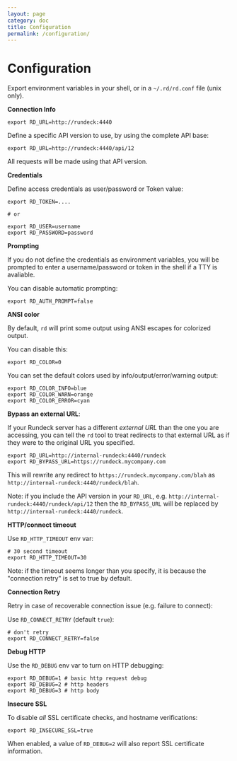 ```yaml
---
layout: page
category: doc
title: Configuration
permalink: /configuration/
---
```


# Configuration

Export environment variables in your shell, or in a `~/.rd/rd.conf` file (unix only).

**Connection Info**

	export RD_URL=http://rundeck:4440

Define a specific API version to use, by using the complete API base:

	export RD_URL=http://rundeck:4440/api/12

All requests will be made using that API version.

**Credentials**

Define access credentials as user/password or Token value:

	export RD_TOKEN=....

	# or

	export RD_USER=username
	export RD_PASSWORD=password

**Prompting**

If you do not define the credentials as environment variables,
you will be prompted to enter a username/password or token in
the shell if a TTY is avaliable.

You can disable automatic prompting:

    export RD_AUTH_PROMPT=false


**ANSI color**

By default, `rd` will print some output using ANSI escapes for colorized output.

You can disable this:

    export RD_COLOR=0

You can set the default colors used by info/output/error/warning output:

    export RD_COLOR_INFO=blue
    export RD_COLOR_WARN=orange
    export RD_COLOR_ERROR=cyan

**Bypass an external URL**:

If your Rundeck server has a different *external URL* than the one you are accessing,
you can tell the `rd` tool to treat redirects to that external URL as
if they were to the original URL you specified.

	export RD_URL=http://internal-rundeck:4440/rundeck
	export RD_BYPASS_URL=https://rundeck.mycompany.com

This will rewrite any redirect to `https://rundeck.mycompany.com/blah`
as `http://internal-rundeck:4440/rundeck/blah`.

Note: if you include the API version in your `RD_URL`, e.g. `http://internal-rundeck:4440/rundeck/api/12` then
the `RD_BYPASS_URL` will be replaced by `http://internal-rundeck:4440/rundeck`.

**HTTP/connect timeout**

Use `RD_HTTP_TIMEOUT` env var:

	# 30 second timeout
	export RD_HTTP_TIMEOUT=30

Note: if the timeout seems longer than you specify, it is because the "connection retry" is set to true
by default.

**Connection Retry**

Retry in case of recoverable connection issue (e.g. failure to connect):

Use `RD_CONNECT_RETRY` (default `true`):

	# don't retry
	export RD_CONNECT_RETRY=false

**Debug HTTP**

Use the `RD_DEBUG` env var to turn on HTTP debugging:

	export RD_DEBUG=1 # basic http request debug
	export RD_DEBUG=2 # http headers
	export RD_DEBUG=3 # http body

**Insecure SSL**

To disable *all* SSL certificate checks, and hostname verifications:

    export RD_INSECURE_SSL=true

When enabled, a value of `RD_DEBUG=2` will also report SSL certificate
information.
